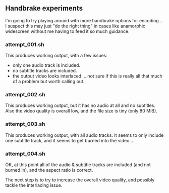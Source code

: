 ## Handbrake experiments

I'm going to try playing around with more handbrake options for encoding ... I suspect this may just "do the right thing" in cases like anamorphic widescreen without me having to feed it so much guidance.

### attempt_001.sh

This produces working output, with a few issues:

- only one audio track is included.
- no subtitle tracks are included.
- the output video looks interlaced ... not sure if this is really all that much of a problem but worth calling out.

### attempt_002.sh

This produces working output, but it has no audio at all and no subtitles.  Also the video quality is overall low, and the file size is tiny (only 80 MiB).

### attempt_003.sh

This produces working output, with all audio tracks.  It seems to only include one subtitle track, and it seems to get burned into the video....

### attempt_004.sh

OK, at this point all of the audio & subtitle tracks are included (and not burned in), and the aspect ratio is correct.

The next step is to try to increase the overall video quality, and possibly tackle the interlacing issue.
